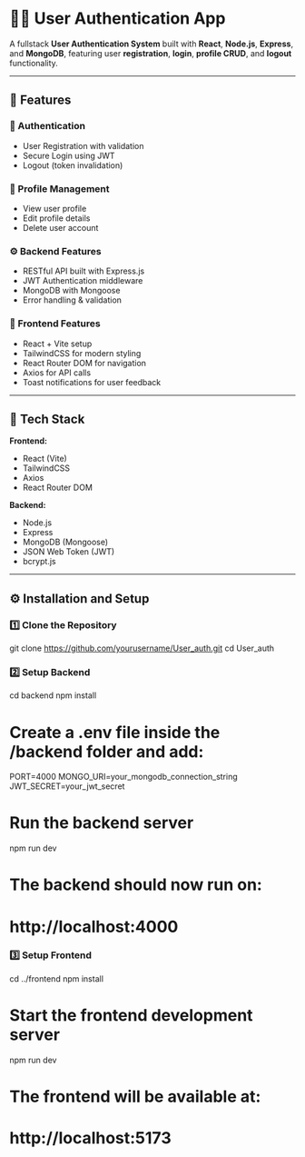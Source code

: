 # 🧑‍💻 User Authentication App

A fullstack **User Authentication System** built with **React**, **Node.js**, **Express**, and **MongoDB**, featuring user **registration**, **login**, **profile CRUD**, and **logout** functionality.

---

## 🚀 Features

### 🔐 Authentication

- User Registration with validation
- Secure Login using JWT
- Logout (token invalidation)

### 👤 Profile Management

- View user profile
- Edit profile details
- Delete user account

### ⚙️ Backend Features

- RESTful API built with Express.js
- JWT Authentication middleware
- MongoDB with Mongoose
- Error handling & validation

### 💅 Frontend Features

- React + Vite setup
- TailwindCSS for modern styling
- React Router DOM for navigation
- Axios for API calls
- Toast notifications for user feedback

---

## 🧩 Tech Stack

**Frontend:**

- React (Vite)
- TailwindCSS
- Axios
- React Router DOM

**Backend:**

- Node.js
- Express
- MongoDB (Mongoose)
- JSON Web Token (JWT)
- bcrypt.js

---

## ⚙️ Installation and Setup

### 1️⃣ Clone the Repository

git clone https://github.com/yourusername/User_auth.git
cd User_auth

### 2️⃣ Setup Backend

cd backend
npm install

# Create a .env file inside the /backend folder and add:

PORT=4000
MONGO_URI=your_mongodb_connection_string
JWT_SECRET=your_jwt_secret

# Run the backend server

npm run dev

# The backend should now run on:

# http://localhost:4000

### 3️⃣ Setup Frontend

cd ../frontend
npm install

# Start the frontend development server

npm run dev

# The frontend will be available at:

# http://localhost:5173
